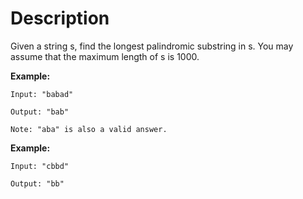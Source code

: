 # Description
Given a string s, find the longest palindromic substring in s. You may assume that the maximum length of s is 1000.

**Example:**
```
Input: "babad"

Output: "bab"

Note: "aba" is also a valid answer.
```

**Example:**
```
Input: "cbbd"

Output: "bb"
```